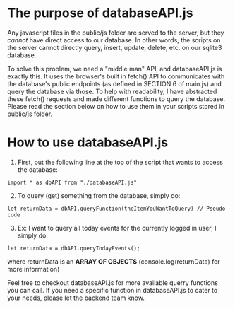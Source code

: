 # The purpose of databaseAPI.js
Any javascript files in the public/js folder are served to the server, but they *cannot* have direct access to our database. In other words, the scripts on the server cannot directly query, insert, update, delete, etc. on our sqlite3 database.

To solve this problem, we need a "middle man" API, and databaseAPI.js is exactly this. It uses the browser's built in fetch() API to communicates with the database's public endpoints (as defined in SECTION 6 of main.js) and query the database via those. To help with readability, I have abstracted these fetch() requests and made different functions to query the database. Please read the section below on how to use them in your scripts stored in public/js folder.

# How to use databaseAPI.js
1) First, put the following line at the top of the script that wants to access the database:
```
import * as dbAPI from "./databaseAPI.js"
```

2) To query (get) something from the database, simply do: 
```
let returnData = dbAPI.queryFunction(theItemYouWantToQuery) // Pseudo-code
```
3) Ex: I want to query all today events for the currently logged in user, I simply do:
```
let returnData = dbAPI.queryTodayEvents();
```
where returnData is an **ARRAY OF OBJECTS** (console.log(returnData) for more information)

Feel free to checkout databaseAPI.js for more available querry functions you can call. If you need a specific function in databaseAPI.js to cater to your needs, please let the backend team know.